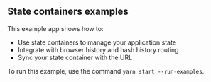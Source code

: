 ## State containers examples

This example app shows how to:
 - Use state containers to manage your application state
 - Integrate with browser history and hash history routing
 - Sync your state container with the URL

To run this example, use the command `yarn start --run-examples`.
